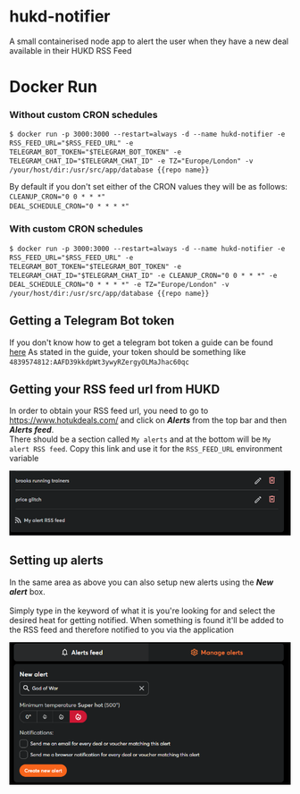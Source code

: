 # hukd-notifier

A small containerised node app to alert the user when they have a new deal available in their HUKD RSS Feed

# Docker Run

### Without custom CRON schedules

```
$ docker run -p 3000:3000 --restart=always -d --name hukd-notifier -e RSS_FEED_URL="$RSS_FEED_URL" -e TELEGRAM_BOT_TOKEN="$TELEGRAM_BOT_TOKEN" -e TELEGRAM_CHAT_ID="$TELEGRAM_CHAT_ID" -e TZ="Europe/London" -v /your/host/dir:/usr/src/app/database {{repo name}}
```

By default if you don't set either of the CRON values they will be as follows:
<br>
`CLEANUP_CRON="0 0 * * *"`
<br>
`DEAL_SCHEDULE_CRON="0 * * * *"`

### With custom CRON schedules

```
$ docker run -p 3000:3000 --restart=always -d --name hukd-notifier -e RSS_FEED_URL="$RSS_FEED_URL" -e TELEGRAM_BOT_TOKEN="$TELEGRAM_BOT_TOKEN" -e TELEGRAM_CHAT_ID="$TELEGRAM_CHAT_ID" -e CLEANUP_CRON="0 0 * * *" -e DEAL_SCHEDULE_CRON="0 * * * *" -e TZ="Europe/London" -v /your/host/dir:/usr/src/app/database {{repo name}}
```

## Getting a Telegram Bot token

If you don't know how to get a telegram bot token a guide can be found [here](https://core.telegram.org/bots/tutorial)
As stated in the guide, your token should be something like `4839574812:AAFD39kkdpWt3ywyRZergyOLMaJhac60qc`

## Getting your RSS feed url from HUKD

In order to obtain your RSS feed url, you need to go to https://www.hotukdeals.com/ and click on **_Alerts_** from the top bar and then **_Alerts feed_**.
<br>
There should be a section called `My alerts` and at the bottom will be `My alert RSS feed`. Copy this link and use it for the `RSS_FEED_URL` environment variable

![RSS feed link](docs/rssfeed.png)

## Setting up alerts

In the same area as above you can also setup new alerts using the **_New alert_** box.
<br><br>
Simply type in the keyword of what it is you're looking for and select the desired heat for getting notified. When something is found it'll be added to the RSS feed and therefore notified to you via the application

![Create new alert](docs/newalert.png)
